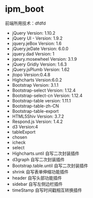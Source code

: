 # ipm_boot
前端所用技术：dfdfd
* jQuery Version: 1.10.2
* jQuery UI - Version: 1.9.2
* jquery.jeBox Version: 1.6 
* jQuery.jeDate Version: 6.0.0
* jquery.dad Version: 1
* jqeury.mosewheel Version: 3.1.9
* jQuery Gridly Version: 1.6.3
* jQuery.jsPlumb Version: 1.62
* jtopo Version:0.4.8
* Highcharts Version:6.0.2
* Bootstrap Version: 3.1.1
* Bootstrap-select Version: 1.12.4
* Bootstrap-select-cn Version: 1.12.4
* Bootstrap-table version: 1.11.1
* Bootstrap-table-zh-CN
* Bootstrap-table-export
* HTML5Shiv Version: 3.7.2 
* Respond.js Version: 1.4.2
* d3 Version:4
* tableExport
* chosen
* icheck
* select
* Highcharts.until 自写二次封装插件
* d3graph 自写二次封装插件
* Bootstrap.table.until 自写二次封装插件
* shrink 自写表单伸缩功能插件
* header 自写头部功能插件
* sidebar 自写左侧边栏插件
* timeStamp 自写时间戳相互转换插件

